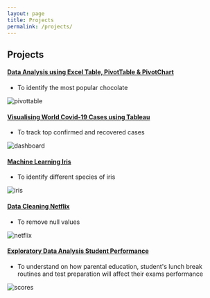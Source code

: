 ```yaml
---
layout: page
title: Projects
permalink: /projects/
---
```

## Projects

#### [Data Analysis using Excel Table, PivotTable & PivotChart](https://medium.com/@csyme/data-analysis-and-visualisation-using-pivottable-pivotchart-565ee2d0497d)
- To identify the most popular chocolate

![pivottable](https://github.com/cshiyun/cshiyun.github.io/assets/48885389/19b30176-9b2c-4a35-9b0e-be5ef0a2a084)
<br />

#### [Visualising World Covid-19 Cases using Tableau](https://public.tableau.com/app/profile/csyviz/viz/WorldCovid-19_16871536293740/Dashboard1)
- To track top confirmed and recovered cases

![dashboard](https://github.com/cshiyun/cshiyun.github.io/assets/48885389/6423ea07-3a4b-40c1-9304-e6a9b0785ed5)
<br />

#### [Machine Learning Iris](https://github.com/cshiyun/data/blob/main/python/project%201%20-%20iris%20ml.ipynb)
- To identify different species of iris

![iris](https://github.com/cshiyun/cshiyun.github.io/assets/48885389/82025a78-813b-4199-ab12-8eb197c8c722)
<br />

#### [Data Cleaning Netflix](https://github.com/cshiyun/data/blob/main/python/project%202%20-%20netflix%20data%20cleaning.ipynb)
- To remove null values

![netflix](https://github.com/cshiyun/cshiyun.github.io/assets/48885389/94cb2ee9-979f-4053-a818-99186b416895)
<br />

#### [Exploratory Data Analysis Student Performance](https://github.com/cshiyun/data/blob/main/python/project%203%20-%20student%20performance%20eda.ipynb)
- To understand on how parental education, student's lunch break routines and test preparation will affect their exams performance

![scores](https://github.com/cshiyun/cshiyun.github.io/assets/48885389/4de09ffb-962c-485f-b50b-bae999a10473)
<br />
